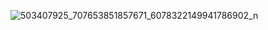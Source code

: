 ![503407925_707653851857671_6078322149941786902_n](https://github.com/user-attachments/assets/25f99562-b612-423f-a70a-85c63677e2e6)
